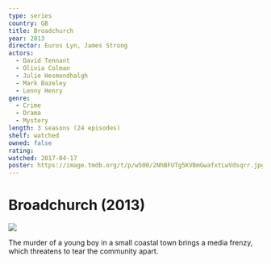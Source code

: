 ```yaml
---
type: series
country: GB
title: Broadchurch
year: 2013
director: Euros Lyn, James Strong
actors:
  - David Tennant
  - Olivia Colman
  - Julie Hesmondhalgh
  - Mark Bazeley
  - Lenny Henry
genre:
  - Crime
  - Drama
  - Mystery
length: 3 seasons (24 episodes)
shelf: watched
owned: false
rating:
watched: 2017-04-17
poster: https://image.tmdb.org/t/p/w500/2NhBFUTg5KVBmGwafxtLwVdsqrr.jpg
---
```


# Broadchurch (2013)

![](https://image.tmdb.org/t/p/w500/2NhBFUTg5KVBmGwafxtLwVdsqrr.jpg)

The murder of a young boy in a small coastal town brings a media frenzy, which threatens to tear the community apart.